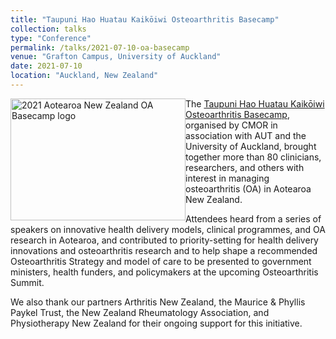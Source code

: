```yaml
---
title: "Taupuni Hao Huatau Kaikōiwi Osteoarthritis Basecamp"
collection: talks
type: "Conference"
permalink: /talks/2021-07-10-oa-basecamp
venue: "Grafton Campus, University of Auckland"
date: 2021-07-10
location: "Auckland, New Zealand"
---
```

<img src="https://az659834.vo.msecnd.net/eventsairaueprod/production-otago-public/4580665152594de9835f967cbad9bcbf" alt="2021 Aotearoa New Zealand OA Basecamp logo" style="float:left;width:280;height:195" />

The [Taupuni Hao Huatau Kaikōiwi Osteoarthritis Basecamp](https://events.otago.ac.nz/2021-osteoarthritis-basecamp/),
organised by CMOR in association with AUT and the University of Auckland, brought together more than 80 clinicians,
researchers, and others with interest in managing osteoarthritis (OA) in Aotearoa New Zealand.

Attendees heard from a series of speakers on innovative health delivery models, clinical programmes, and OA research
in Aotearoa, and contributed to priority-setting for health delivery innovations and osteoarthritis research and to
help shape a recommended Osteoarthritis Strategy and model of care to be presented to government ministers, health
funders, and policymakers at the upcoming Osteoarthritis Summit.

We also thank our partners Arthritis New Zealand, the Maurice & Phyllis Paykel Trust, the New Zealand Rheumatology
Association, and Physiotherapy New Zealand for their ongoing support for this initiative.